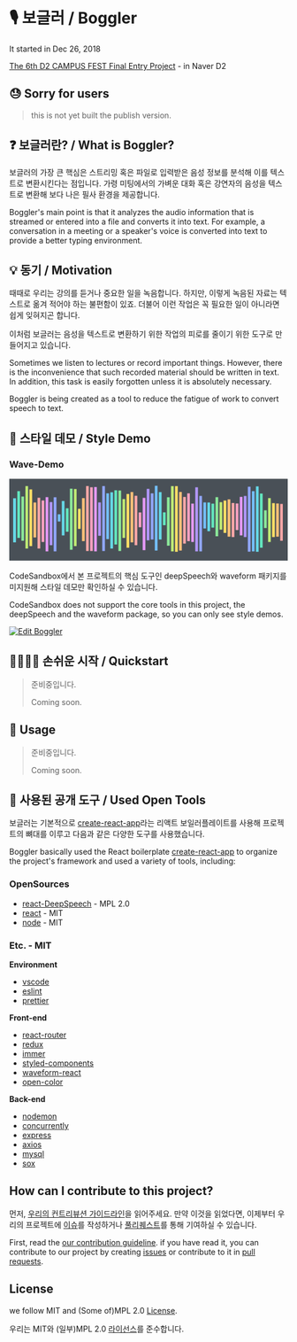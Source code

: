 # 🎙 보글러 / Boggler

It started in Dec 26, 2018

[The 6th D2 CAMPUS FEST Final Entry Project](https://github.com/D2CampusFest/6th) - in Naver D2

## :sweat: Sorry for users

> this is not yet built the publish version.

## ❓ 보글러란? / What is Boggler?

보글러의 가장 큰 핵심은 스트리밍 혹은 파일로 입력받은 음성 정보를 분석해 이를 텍스트로 변환시킨다는 점입니다. 가령 미팅에서의 가벼운 대화 혹은 강연자의 음성을 텍스트로 변환해 보다 나은 필사 환경을 제공합니다.

Boggler's main point is that it analyzes the audio information that is streamed or entered into a file and converts it into text. For example, a conversation in a meeting or a speaker's voice is converted into text to provide a better typing environment.

## 💡 동기 / Motivation

때때로 우리는 강의를 듣거나 중요한 일을 녹음합니다. 하지만, 이렇게 녹음된 자료는 텍스트로 옮겨 적어야 하는 불편함이 있죠. 더불어 이런 작업은 꼭 필요한 일이 아니라면 쉽게 잊혀지곤 합니다.

이처럼 보글러는 음성을 텍스트로 변환하기 위한 작업의 피로를 줄이기 위한 도구로 만들어지고 있습니다.

Sometimes we listen to lectures or record important things. However, there is the inconvenience that such recorded material should be written in text. In addition, this task is easily forgotten unless it is absolutely necessary.

Boggler is being created as a tool to reduce the fatigue of work to convert speech to text.

## 💅 스타일 데모 / Style Demo

### Wave-Demo

![](assets/wave-demo.png)

CodeSandbox에서 본 프로젝트의 핵심 도구인 deepSpeech와 waveform 패키지를 미지원해 스타일 데모만 확인하실 수 있습니다.

CodeSandbox does not support the core tools in this project, the deepSpeech and the waveform package, so you can only see style demos.

[![Edit Boggler](https://codesandbox.io/static/img/play-codesandbox.svg)](https://codesandbox.io/s/6n2orxr5yz)

## 🏃‍♂️🏃‍♀️ 손쉬운 시작 / Quickstart

> 준비중입니다.
>
> Coming soon.

## 🚀 Usage

> 준비중입니다.
>
> Coming soon.

## 🔧 사용된 공개 도구 / Used Open Tools

보글러는 기본적으로 [create-react-app](https://github.com/facebook/create-react-app)라는 리액트 보일러플레이트를 사용해 프로젝트의 뼈대를 이루고 다음과 같은 다양한 도구를 사용했습니다.

Boggler basically used the React boilerplate [create-react-app](https://github.com/facebook/create-react-app) to organize the project's framework and used a variety of tools, including:

### OpenSources

- [react-DeepSpeech](https://github.com/Bogglian/react-DeepSpeech) - MPL 2.0
- [react](https://github.com/facebook/react) - MIT
- [node](https://github.com/nodejs/node) - MIT

### Etc. - MIT

**Environment**

- [vscode](https://github.com/Microsoft/vscode)
- [eslint](https://github.com/eslint/eslint)
- [prettier](https://github.com/prettier/prettier)

**Front-end**

- [react-router](https://github.com/ReactTraining/react-router)
- [redux](https://github.com/reduxjs/redux)
- [immer](https://github.com/mweststrate/immer)
- [styled-components](https://github.com/styled-components/styled-components)
- [waveform-react](https://github.com/ruebel/waveform-react)
- [open-color](https://github.com/yeun/open-color)

**Back-end**

- [nodemon](https://github.com/remy/nodemon)
- [concurrently](https://github.com/kimmobrunfeldt/concurrently)
- [express](https://github.com/expressjs/express)
- [axios](https://github.com/axios/axios)
- [mysql](https://github.com/mysqljs/mysql)
- [sox](http://sox.sourceforge.net/)

## How can I contribute to this project?

먼저, [우리의 컨트리뷰션 가이드라인](CONTRIBUTING.md)을 읽어주세요. 만약 이것을 읽었다면, 이제부터 우리의 프로젝트에 [이슈](https://github.com/rayleighChild/boggler/issues)를 작성하거나 [풀리퀘스트](https://github.com/rayleighChild/boggler/pulls)를 통해 기여하실 수 있습니다.

First, read the [our contribution guideline](CONTRIBUTING.md). if you have read it, you can contribute to our project by creating [issues](https://github.com/rayleighChild/boggler/issues) or contribute to it in [pull requests](https://github.com/rayleighChild/boggler/pulls).

## License

we follow MIT and (Some of)MPL 2.0 [License](LICENSE).

우리는 MIT와 (일부)MPL 2.0 [라이선스](LICENSE)를 준수합니다.
